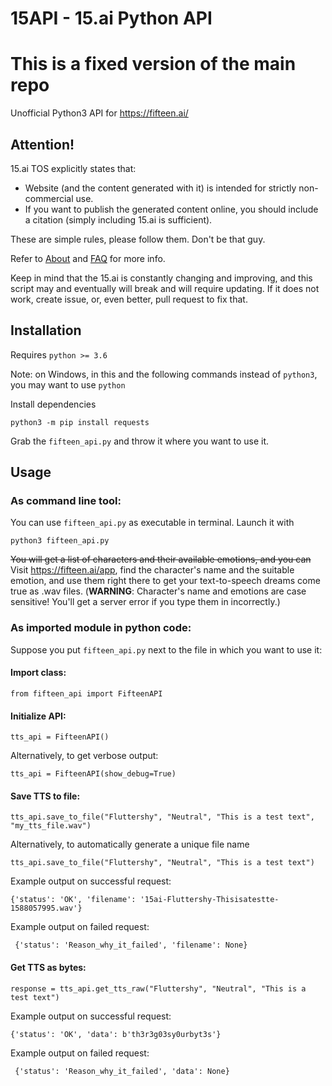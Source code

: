 # 15API - 15.ai Python API
# This is a fixed version of the main repo
Unofficial Python3 API for https://fifteen.ai/

## Attention!
15.ai TOS explicitly states that:
- Website (and the content generated with it) is intended for strictly non-commercial use.
- If you want to publish the generated content online, you should include a citation (simply including 15.ai is sufficient).
  
These are simple rules, please follow them. Don't be that guy.


Refer to [About](https://fifteen.ai/about) and [FAQ](https://fifteen.ai/faq) for more info.


Keep in mind that the 15.ai is constantly changing and improving, and this script may and eventually will break and will require updating. If it does not work, create issue, or, even better, pull request to fix that.

  
## Installation
Requires `python >= 3.6`


Note: on Windows, in this and the following commands instead of `python3`, you may want to use `python`

Install dependencies

    python3 -m pip install requests
Grab the `fifteen_api.py` and throw it where you want to use it.

## Usage
### As command line tool:
You can use `fifteen_api.py` as executable in terminal. Launch it with

    python3 fifteen_api.py
 ~~You will get a list of characters and their available emotions, and you can~~ Visit https://fifteen.ai/app, find the character's name and the suitable emotion, and use them right there to get your text-to-speech dreams come true as .wav files. (**WARNING**: Character's name and emotions are case sensitive! You'll get a server error if you type them in incorrectly.)
### As imported module in python code:
Suppose you put `fifteen_api.py` next to the file in which you want to use it:
#### Import class:

    from fifteen_api import FifteenAPI

#### Initialize API:

    tts_api = FifteenAPI()
Alternatively, to get verbose output:

    tts_api = FifteenAPI(show_debug=True)

#### Save TTS to file:

    tts_api.save_to_file("Fluttershy", "Neutral", "This is a test text", "my_tts_file.wav")
Alternatively, to automatically generate a unique file name

    tts_api.save_to_file("Fluttershy", "Neutral", "This is a test text")
Example output on successful request: 


    {'status': 'OK', 'filename': '15ai-Fluttershy-Thisisatestte-1588057995.wav'}
Example output on failed request: 

     {'status': 'Reason_why_it_failed', 'filename': None}
#### Get TTS as bytes:

    response = tts_api.get_tts_raw("Fluttershy", "Neutral", "This is a test text")
Example output on successful request: 


    {'status': 'OK', 'data': b'th3r3g03sy0urbyt3s'}
Example output on failed request: 

     {'status': 'Reason_why_it_failed', 'data': None}
